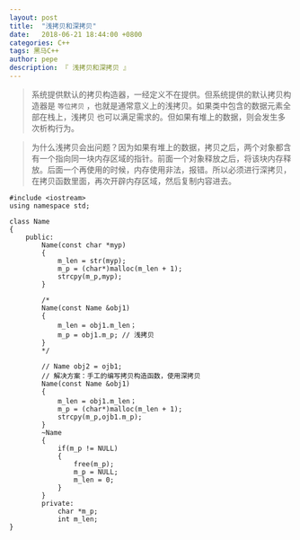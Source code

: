 ```yaml
---
layout: post
title:  "浅拷贝和深拷贝"
date:   2018-06-21 18:44:00 +0800
categories: C++
tags: 黑马C++
author: pepe
description: 『 浅拷贝和深拷贝 』
---
```


> 系统提供默认的拷贝构造器，一经定义不在提供。但系统提供的默认拷贝构造器是 `等位拷贝` ，也就是通常意义上的浅拷贝。如果类中包含的数据元素全部在栈上，浅拷贝 也可以满足需求的。但如果有堆上的数据，则会发生多次析构行为。

> 为什么浅拷贝会出问题？因为如果有堆上的数据，拷贝之后，两个对象都含有一个指向同一块内存区域的指针。前面一个对象释放之后，将该块内存释放。后面一个再使用的时候，内存使用非法，报错。所以必须进行深拷贝，在拷贝函数里面，再次开辟内存区域，然后复制内容进去。

```
#include <iostream>
using namespace std;

class Name
{
    public:
        Name(const char *myp)
        {
            m_len = str(myp);
            m_p = (char*)malloc(m_len + 1);
            strcpy(m_p,myp);
        }
        
        /*
        Name(const Name &obj1)
        {
            m_len = obj1.m_len；
            m_p = obj1.m_p; // 浅拷贝
        }
        */
        
        // Name obj2 = ojb1;
        // 解决方案：手工的编写拷贝构造函数，使用深拷贝
        Name(const Name &obj1)
        {
            m_len = obj1.m_len；
            m_p = (char*)malloc(m_len + 1);
            strcpy(m_p,ojb1.m_p);
        }
        ~Name
        {
            if(m_p != NULL)
            {
                free(m_p);
                m_p = NULL;
                m_len = 0;
            }
        }
        private:
            char *m_p;
            int m_len;
}

```
    
    
    


    
    
    
    
    
    
    
    
    
    
    
    
    
    
    
    
    
    
    
    
    
    
    
    
    
    
    
    
    
    
    
    
    
    
    
    
    
    
    
    
    
    
    
    
    
    
    
    
    
    
    
    
    
    
    
    
    
    
    
    
    
    
    
    
    
    
    
    
    
    
    
    
    
    
    
    
    
    
    
    
    
    
    
    
    
    
    
    
    
    
    
    
    
    
    
    
    
    
    
    
    
    
    












